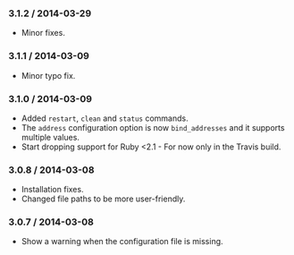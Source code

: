 ### 3.1.2 / 2014-03-29

* Minor fixes.

### 3.1.1 / 2014-03-09

* Minor typo fix.

### 3.1.0 / 2014-03-09

* Added `restart`, `clean` and `status` commands.
* The `address` configuration option is now `bind_addresses` and it supports multiple values.
* Start dropping support for Ruby <2.1 - For now only in the Travis build.

### 3.0.8 / 2014-03-08

* Installation fixes.
* Changed file paths to be more user-friendly.

### 3.0.7 / 2014-03-08

* Show a warning when the configuration file is missing.